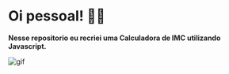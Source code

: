 <h1>Oi pessoal! 👋🏻</h1> 

<strong> Nesse repositorio eu recriei uma Calculadora de IMC utilizando Javascript.</strong>


 <img alt="gif" src="https://j.gifs.com/VvPKX9.gif">

